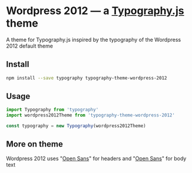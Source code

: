 # Wordpress 2012 — a <a href='https://github.com/kyleamathews/typography.js'>Typography.js</a> theme

A theme for Typography.js inspired by the typography of the Wordpress 2012 default theme

## Install
```bash
npm install --save typography typography-theme-wordpress-2012
```
## Usage
```javascript
import Typography from 'typography'
import wordpress2012Theme from 'typography-theme-wordpress-2012'

const typography = new Typography(wordpress2012Theme)
```
## More on theme

Wordpress 2012 uses "<a href='https://fonts.google.com/specimen/Open+Sans'>Open Sans</a>" for headers and "<a href='https://fonts.google.com/specimen/Open+Sans'>Open Sans</a>" for body text
